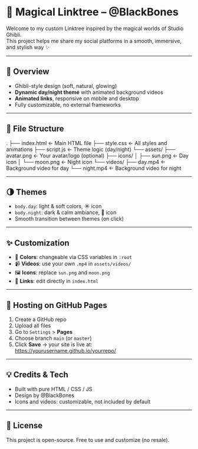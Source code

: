 # 🌸 Magical Linktree – @BlackBones

Welcome to my custom Linktree inspired by the magical worlds of Studio Ghibli.  
This project helps me share my social platforms in a smooth, immersive, and stylish way ✨

---

## 🔗 Overview

- Ghibli-style design (soft, natural, glowing)
- **Dynamic day/night theme** with animated background videos
- **Animated links**, responsive on mobile and desktop
- Fully customizable, no external frameworks

---

## 📁 File Structure

.
├── index.html ← Main HTML file
├── style.css ← All styles and animations
├── script.js ← Theme logic (day/night)
└── assets/
├── avatar.png ← Your avatar/logo (optional)
├── icons/
│ ├── sun.png ← Day icon
│ └── moon.png ← Night icon
└── videos/
├── day.mp4 ← Background video for day
└── night.mp4 ← Background video for night

---

## 🌗 Themes

- `body.day`: light & soft colors, ☀️ icon
- `body.night`: dark & calm ambiance, 🌙 icon
- Smooth transition between themes (on click)

---

## ✨ Customization

- 🎨 **Colors**: changeable via CSS variables in `:root`
- 📹 **Videos**: use your own `.mp4` in `assets/videos/`
- 🖼️ **Icons**: replace `sun.png` and `moon.png`
- 🔗 **Links**: edit directly in `index.html`

---

## 🚀 Hosting on GitHub Pages

1. Create a GitHub repo
2. Upload all files
3. Go to `Settings` > **Pages**
4. Choose branch `main` (or `master`)
5. Click **Save** → your site is live at: https://yourusername.github.io/yourrepo/

---

## 💡 Credits & Tech

- Built with pure HTML / CSS / JS
- Design by @BlackBones
- Icons and videos: customizable, not included by default

---

## 📜 License

This project is open-source. Free to use and customize (no resale).
